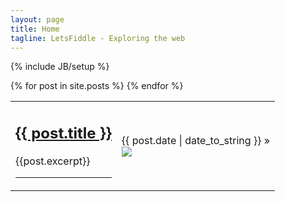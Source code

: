 ```yaml
---
layout: page
title: Home
tagline: LetsFiddle - Exploring the web
---
```

{% include JB/setup %}



<table><tr>
  {% for post in site.posts %} 
  <td>
  <div class="span8" >
     <h2><a href="{{ BASE_PATH }}{{ post.url }}">{{ post.title }}</a></h2>
	{{post.excerpt}}
	<hr />
  </div></td>
  <td>
<div class="span4" style="float:right;" >
<span>{{ post.date | date_to_string }}</span> &raquo;
<br />
<img src="{{post.dpic}}" />
</div> </td>
  {% endfor %}
</tr> </table>

